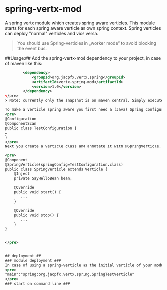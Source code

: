 spring-vertx-mod
================

A spring vertx module which creates spring aware verticles. This module starts for each spring aware verticle an own spring context. Spring verticles can deploy "normal" verticles and vice versa.
> You should use Spring-verticles in „worker mode“ to avoid blocking the event bus.

##Usage:##
Add the spring-vertx-mod dependency to your project, in case of maven like this:
```xml
        <dependency>
            <groupId>org.jacpfx.vertx.spring</groupId>
            <artifactId>vertx-spring-mod</artifactId>
            <version>1.0</version>
        </dependency>
</pre>
> Note: currently only the snapshot is on maven central. Simply execute mvn clean install in the vertx-spring-mod project to add the dependency to your local repository.

To make a verticle spring aware you first need a (Java) Spring configuration class like this:
<pre>
@Configuration
@ComponentScan
public class TestConfiguration {
…
}
</pre>
Next you create a verticle class and annotate it with @SpringVerticle.

<pre>
@Component
@SpringVerticle(springConfig=TestConfiguration.class)
public class SpringVerticle extends Verticle {
    @Inject
    private SayHelloBean bean;

    @Override
    public void start() {
       ...
    }

    @Override
    public void stop() {
       ...
    }
}


</pre>


## deployment ##
### module deployment ###
In case of using a spring-verticle as the initial verticle of your module, add the prefix "spring" to your vertex class name in the mod.json file.
<pre>
"main":"spring:org.jacpfx.vertx.spring.SpringTestVerticle"
</pre>
### start on command line ###